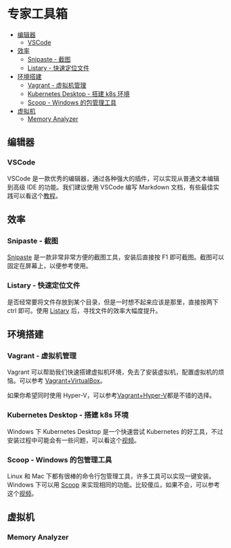 # 专家工具箱

- [编辑器](#编辑器)
  - [VSCode](#vscode)
- [效率](#效率)
  - [Snipaste - 截图](#snipaste---截图)
  - [Listary - 快速定位文件](#listary---快速定位文件)
- [环境搭建](#环境搭建)
  - [Vagrant - 虚拟机管理](#vagrant---虚拟机管理)
  - [Kubernetes Desktop - 搭建 k8s 环境](#kubernetes-desktop---搭建-k8s-环境)
  - [Scoop - Windows 的包管理工具](#scoop---windows-的包管理工具)
- [虚拟机](#虚拟机)
  - [Memory Analyzer](#memory-analyzer)


## 编辑器

### VSCode

VSCode 是一款优秀的编辑器，通过各种强大的插件，可以实现从普通文本编辑到高级 IDE 的功能。我们建议使用 VSCode 编写 Markdown 文档，有些最佳实践可以看这个[教程](./editor/vscode-intro.md)。


## 效率

### Snipaste - 截图

[Snipaste](https://zh.snipaste.com/) 是一款非常非常方便的截图工具，安装后直接按 F1 即可截图。截图可以固定在屏幕上，以便参考使用。

### Listary - 快速定位文件

是否经常要将文件存放到某个目录，但是一时想不起来应该是那里，直接按两下 ctrl 即可。使用 [Listary](https://www.listary.com/) 后，寻找文件的效率大幅度提升。


## 环境搭建

### Vagrant - 虚拟机管理

Vagrant 可以帮助我们快速搭建虚拟机环境，免去了安装虚拟机，配置虚拟机的烦恼。可以参考 [Vagrant+VirtualBox](./env/create-vms-with-vagrant-and-virtualbox.md)。

如果你希望同时使用 Hyper-V，可以参考[Vagrant+Hyper-V](http://yylives.cc/2021/08/10/create-vm-with-hyperv-and-vagrant/)都是不错的选择。

### Kubernetes Desktop - 搭建 k8s 环境

Windows 下 Kubernetes Desktop 是一个快速尝试 Kubernetes 的好工具，不过安装过程中可能会有一些问题，可以看这个[视频](https://www.bilibili.com/video/BV1s7411f78L/)。

### Scoop - Windows 的包管理工具

Linux 和 Mac 下都有很棒的命令行包管理工具，许多工具可以实现一键安装。Windows 下可以用 [Scoop](https://scoop.sh/) 来实现相同的功能。比较傻瓜，如果不会，可以参考这个[视频](https://www.bilibili.com/video/BV1Y741117Bg)。

## 虚拟机

### Memory Analyzer


